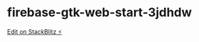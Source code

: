 # firebase-gtk-web-start-3jdhdw

[Edit on StackBlitz ⚡️](https://stackblitz.com/edit/firebase-gtk-web-start-3jdhdw)